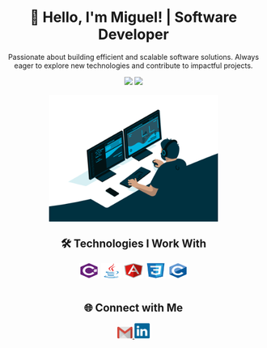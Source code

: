 <h1 align="center">👋 Hello, I'm Miguel! | Software Developer</h1>
<p align="center">
  Passionate about building efficient and scalable software solutions. Always eager to explore new technologies and contribute to impactful projects.
</p>

<div align="center">
  <img height="180em" src="https://github-readme-stats.vercel.app/api?username=MiguelMartins71&show_icons=true&theme=great-gatsby&include_all_commits=true&count_private=true"/>
  <img height="180em" src="https://github-readme-stats.vercel.app/api/top-langs/?username=MiguelMartins71&layout=compact&langs_count=16&theme=great-gatsby"/>
</div>

<br>

<div align="center"> 
  <img align="center" height="250" alt="coding-time" src="code.gif">
  <h2 align="center">🛠️ Technologies I Work With</h2>
  <div style="display: inline_block">
    <img align="center" height="30" width="40" alt="csharp-icon" src="https://raw.githubusercontent.com/devicons/devicon/master/icons/csharp/csharp-plain.svg">
    <img align="center" height="30" width="40" alt="java-icon" src="https://raw.githubusercontent.com/devicons/devicon/master/icons/java/java-original.svg">
    <img align="center" height="30" width="40" alt="angular-icon" src="https://raw.githubusercontent.com/devicons/devicon/master/icons/angularjs/angularjs-original.svg">
    <img align="center" height="30" width="40" alt="css-icon" src="https://raw.githubusercontent.com/devicons/devicon/master/icons/css3/css3-original.svg">
    <img align="center" height="30" width="40" alt="c-icon" src="https://raw.githubusercontent.com/devicons/devicon/master/icons/c/c-original.svg">
  </div>
</div>

<br>

<div align="center">
  <h2 align="center">🌐 Connect with Me</h2>
  <a href="mailto:miguelhmc9@gmail.com" target="_blank">
    <img width="30" src="gmail.svg" alt="Gmail">
  </a>
  <a href="https://www.linkedin.com/in/miguel-carvalho-226522208/" target="_blank">
    <img width="30" src="linkedin.svg" alt="LinkedIn">
  </a>
</div>
